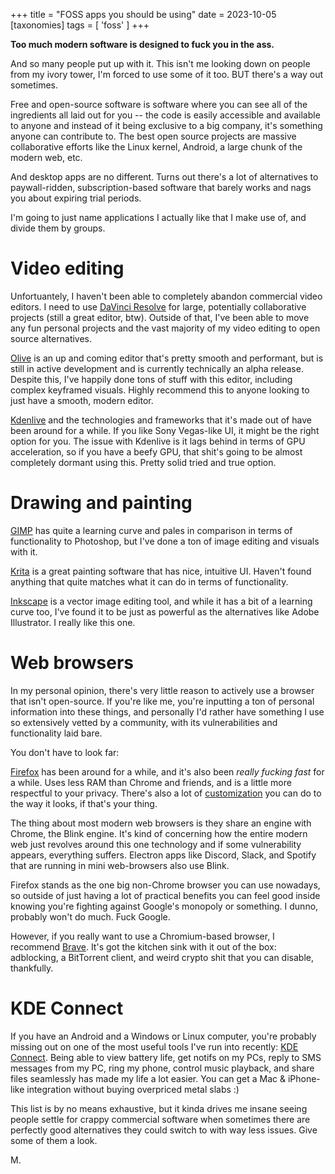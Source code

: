 +++
title = "FOSS apps you should be using"
date = 2023-10-05
[taxonomies]
tags = [ 'foss' ]
+++

**Too much modern software is designed to fuck you in the ass.**

And so many people put up with it. This isn't me looking down on people from my ivory tower, I'm forced to use some of it too. BUT there's a way out sometimes.

Free and open-source software is software where you can see all of the ingredients all laid out for you -- the code is easily accessible and available to anyone and instead of it being exclusive to a big company, it's something anyone can contribute to. The best open source projects are massive collaborative efforts like the Linux kernel, Android, a large chunk of the modern web, etc. 

And desktop apps are no different. Turns out there's a lot of alternatives to paywall-ridden, subscription-based software that barely works and nags you about expiring trial periods. 

I'm going to just name applications I actually like that I make use of, and divide them by groups.

# Video editing

Unfortuantely, I haven't been able to completely abandon commercial video editors. I need to use [DaVinci Resolve](https://www.blackmagicdesign.com/products/davinciresolve) for large, potentially collaborative projects (still a great editor, btw). Outside of that, I've been able to move any fun personal projects and the vast majority of my video editing to open source alternatives.

[Olive](https://www.olivevideoeditor.org/) is an up and coming editor that's pretty smooth and performant, but is still in active development and is currently technically an alpha release. Despite this, I've happily done tons of stuff with this editor, including complex keyframed visuals. Highly recommend this to anyone looking to just have a smooth, modern editor.

[Kdenlive](https://kdenlive.org/en/) and the technologies and frameworks that it's made out of have been around for a while. If you like Sony Vegas-like UI, it might be the right option for you. The issue with Kdenlive is it lags behind in terms of GPU acceleration, so if you have a beefy GPU, that shit's going to be almost completely dormant using this. Pretty solid tried and true option.

# Drawing and painting

[GIMP](https://www.gimp.org/) has quite a learning curve and pales in comparison in terms of functionality to Photoshop, but I've done a ton of image editing and visuals with it. 

[Krita](https://krita.org/en/) is a great painting software that has nice, intuitive UI. Haven't found anything that quite matches what it can do in terms of functionality. 

[Inkscape](https://inkscape.org/) is a vector image editing tool, and while it has a bit of a learning curve too, I've found it to be just as powerful as the alternatives like Adobe Illustrator. I really like this one.


# Web browsers

In my personal opinion, there's very little reason to actively use a browser that isn't open-source. If you're like me, you're inputting a ton of personal information into these things, and personally I'd rather have something I use so extensively vetted by a community, with its vulnerabilities and functionality laid bare. 

You don't have to look far:

[Firefox](https://www.mozilla.org/en-US/firefox/new/) has been around for a while, and it's also been *really fucking fast* for a while. Uses less RAM than Chrome and friends, and is a little more respectful to your privacy. There's also a lot of [customization](https://old.reddit.com/r/FirefoxCSS/) you can do to the way it looks, if that's your thing.

The thing about most modern web browsers is they share an engine with Chrome, the Blink engine. It's kind of concerning how the entire modern web just revolves around this one technology and if some vulnerability appears, everything suffers. Electron apps like Discord, Slack, and Spotify that are running in mini web-browsers also use Blink. 

Firefox stands as the one big non-Chrome browser you can use nowadays, so outside of just having a lot of practical benefits you can feel good inside knowing you're fighting against Google's monopoly or something. I dunno, probably won't do much. Fuck Google.

However, if you really want to use a Chromium-based browser, I recommend [Brave](https://brave.com/). It's got the kitchen sink with it out of the box: adblocking, a BitTorrent client, and weird crypto shit that you can disable, thankfully. 


# KDE Connect

If you have an Android and a Windows or Linux computer, you're probably missing out on one of the most useful tools I've run into recently: [KDE Connect](https://kdeconnect.kde.org/). Being able to view battery life, get notifs on my PCs, reply to SMS messages from my PC, ring my phone, control music playback, and share files seamlessly has made my life a lot easier. You can get a Mac & iPhone-like integration without buying overpriced metal slabs :)


This list is by no means exhaustive, but it kinda drives me insane seeing people settle for crappy commercial software when sometimes there are perfectly good alternatives they could switch to with way less issues. Give some of them a look.


M.
